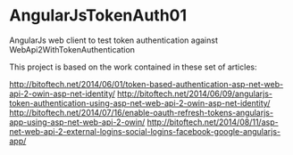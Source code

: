 AngularJsTokenAuth01
====================

AngularJs web client to test token authentication against WebApi2WithTokenAuthentication

This project is based on the work contained in these set of articles:

http://bitoftech.net/2014/06/01/token-based-authentication-asp-net-web-api-2-owin-asp-net-identity/
http://bitoftech.net/2014/06/09/angularjs-token-authentication-using-asp-net-web-api-2-owin-asp-net-identity/
http://bitoftech.net/2014/07/16/enable-oauth-refresh-tokens-angularjs-app-using-asp-net-web-api-2-owin/
http://bitoftech.net/2014/08/11/asp-net-web-api-2-external-logins-social-logins-facebook-google-angularjs-app/
